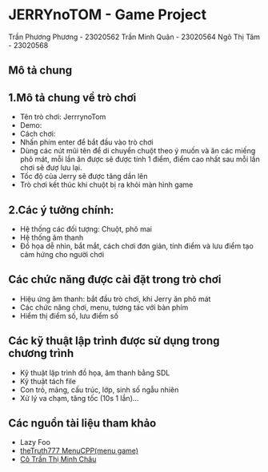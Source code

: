 # JERRYnoTOM - Game Project
Trần Phương Phương - 23020562
Trần Minh Quân - 23020564
Ngô Thị Tâm - 23020568


## Mô tả chung 

## 1.Mô tả chung về trò chơi
- Tên trò chơi: JerrrynoTom
- Demo: 
- Cách chơi:
-  Nhấn phím enter để bắt đầu vào trò chơi
-  Dùng các nút mũi tên để di chuyển chuột theo ý muốn và ăn các miếng phô mát, mỗi lần ăn được sẽ được tính 1 điểm, điểm cao nhất sau mỗi lần chơi sẽ đượ lưu lại.
-  Tốc độ của Jerry sẽ được tăng dần lên
-  Trò chơi kết thúc khi chuột bị ra khỏi màn hình game
## 2.Các ý tưởng chính:
- Hệ thống các đối tượng: Chuột, phô mai
- Hệ thống âm thanh
- Đồ họa dễ nhìn, bắt mắt, cách chơi đơn giản, tính điểm và lưu điểm tạo cảm hứng cho người chơi

## Các chức năng được cài đặt trong trò chơi
- Hiệu ứng âm thanh: bắt đầu trò chơi, khi Jerry ăn phô mát
- Các chức năng chơi, menu, tương tác với bàn phím
- Hiểm thị điểm số, lưu điểm số

## Các kỹ thuật lập trình được sử dụng trong chương trình
- Kỹ thuật lập trình đồ họa, âm thanh bằng SDL
- Kỹ thuật tách file
- Con trỏ, mảng, cấu trúc, lớp, sinh số ngẫu nhiên
- Xử lý va chạm, tăng tốc (10s 1 lần)...

## Các nguồn tài liệu tham khảo
- Lazy Foo
- [theTruth777 MenuCPP(menu game)](https://github.com/theTruth777/MenuCPP)
- [Cô Trần Thị Minh Châu](https://docs.google.com/document/d/1FZ3jTqHxtyZznNWiJmmve0zYu_aSliUqLP2OsMcdehQ/edit?fbclid=IwZXh0bgNhZW0CMTAAAR0mitgAIddxXfdFHZKLekVY2A_du-aXMuoxP2oKoYVcRuNr5hyh2DRWkoI_aem_Acd_nbzjQBbQqLfIM8gZf4SEIN8RUFczgqOEh5KPfxkcqEQSu-wQsCIpIz6PHze9hJUYRTgM48vYLbIvmbd4va1M)
